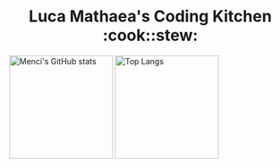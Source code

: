 

<h1 align="center"><b>Luca Mathaea's Coding Kitchen :cook::stew: </b></h3>


<img src="https://github-readme-stats-one-bice.vercel.app/api?username=LuvbCa&show_icons=true&include_all_commits=true&role=OWNER,ORGANIZATION_MEMBER" alt="Menci's GitHub stats" height="185px" /> <img src="https://github-readme-stats-one-bice.vercel.app/api/top-langs/?username=LuvbCa&layout=compact&langs_count=8&include_all_commits=true&role=OWNER,ORGANIZATION_MEMBER" alt="Top Langs" height="185px" />
